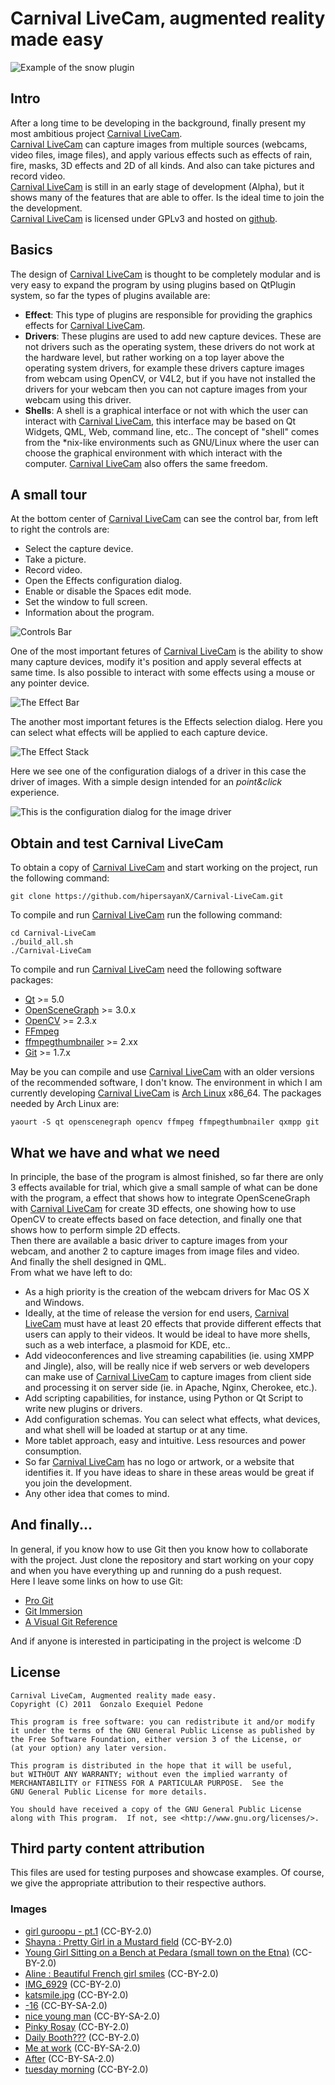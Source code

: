 # Carnival LiveCam, augmented reality made easy #

![Example of the snow plugin](https://github.com/hipersayanX/Carnival-LiveCam/raw/master/share/images/mainscreen.png)

## Intro ##

After a long time to be developing in the background, finally present my most ambitious project [Carnival LiveCam](https://github.com/hipersayanX/Carnival-LiveCam).  
[Carnival LiveCam](https://github.com/hipersayanX/Carnival-LiveCam) can capture images from multiple sources (webcams, video files, image files), and apply various effects such as effects of rain, fire, masks, 3D effects and 2D of all kinds. And also can take pictures and record video.  
[Carnival LiveCam](https://github.com/hipersayanX/Carnival-LiveCam) is still in an early stage of development (Alpha), but it shows many of the features that are able to offer. Is the ideal time to join the the development.  
[Carnival LiveCam](https://github.com/hipersayanX/Carnival-LiveCam) is licensed under GPLv3 and hosted on [github](https://github.com/).

## Basics ##

The design of [Carnival LiveCam](https://github.com/hipersayanX/Carnival-LiveCam) is thought to be completely modular and is very easy to expand the program by using plugins based on QtPlugin system, so far the types of plugins available are:

* __Effect__: This type of plugins are responsible for providing the graphics effects for [Carnival LiveCam](https://github.com/hipersayanX/Carnival-LiveCam).
* __Drivers__: These plugins are used to add new capture devices. These are not drivers such as the operating system, these drivers do not work at the hardware level, but rather working on a top layer above the operating system drivers, for example these drivers capture images from webcam using OpenCV, or V4L2, but if you have not installed the drivers for your webcam then you can not capture images from your webcam using this driver.
* __Shells__: A shell is a graphical interface or not with which the user can interact with  [Carnival LiveCam](https://github.com/hipersayanX/Carnival-LiveCam), this interface may be based on Qt Widgets, QML, Web, command line, etc.. The concept of "shell" comes from the \*nix-like environments such as GNU/Linux where the user can choose the graphical environment with which interact with the computer. [Carnival LiveCam](https://github.com/hipersayanX/Carnival-LiveCam) also offers the same freedom.

## A small tour ##

At the bottom center of [Carnival LiveCam](https://github.com/hipersayanX/Carnival-LiveCam) can see the control bar, from left to right the controls are:

* Select the capture device.
* Take a picture.
* Record video.
* Open the Effects configuration dialog.
* Enable or disable the Spaces edit mode.
* Set the window to full screen.
* Information about the program.

![Controls Bar](https://github.com/hipersayanX/Carnival-LiveCam/raw/master/share/images/controlsbar.png)

One of the most important fetures of [Carnival LiveCam](https://github.com/hipersayanX/Carnival-LiveCam) is the ability to show many capture devices, modify it's position and apply several effects at same time. Is also possible to interact with some effects using a mouse or any pointer device.

![The Effect Bar](https://github.com/hipersayanX/Carnival-LiveCam/raw/master/share/images/spacesandplugins.png)

The another most important fetures is the Effects selection dialog. Here you can select what effects will be applied to each capture device.

![The Effect Stack](https://github.com/hipersayanX/Carnival-LiveCam/raw/master/share/images/effects.png)

Here we see one of the configuration dialogs of a driver in this case the driver of images. With a simple design intended for an _point&click_ experience.

![This is the configuration dialog for the image driver](https://github.com/hipersayanX/Carnival-LiveCam/raw/master/share/images/imageselect.png)

## Obtain and test Carnival LiveCam ##

To obtain a copy of [Carnival LiveCam](https://github.com/hipersayanX/Carnival-LiveCam) and start working on the project, run the following command:

    git clone https://github.com/hipersayanX/Carnival-LiveCam.git

To compile and run [Carnival LiveCam](https://github.com/hipersayanX/Carnival-LiveCam) run the following command:

    cd Carnival-LiveCam
    ./build_all.sh
    ./Carnival-LiveCam

To compile and run [Carnival LiveCam](https://github.com/hipersayanX/Carnival-LiveCam) need the following software packages:

* [Qt](http://qt.nokia.com/) >= 5.0
* [OpenSceneGraph](http://www.openscenegraph.org/projects/osg) >= 3.0.x
* [OpenCV](http://opencv.willowgarage.com/) >= 2.3.x
* [FFmpeg](http://ffmpeg.org/)
* [ffmpegthumbnailer](http://code.google.com/p/ffmpegthumbnailer/) >= 2.xx
* [Git](http://git-scm.com/) >= 1.7.x

May be you can compile and use [Carnival LiveCam](https://github.com/hipersayanX/Carnival-LiveCam) with an older versions of the recommended software, I don't know. The environment in which I am currently developing [Carnival LiveCam](https://github.com/hipersayanX/Carnival-LiveCam) is [Arch Linux](http://www.archlinux.org/) x86_64. The packages needed by Arch Linux are:

    yaourt -S qt openscenegraph opencv ffmpeg ffmpegthumbnailer qxmpp git

## What we have and what we need ##

In principle, the base of the program is almost finished, so far there are only 3 effects available for trial, which give a small sample of what can be done with the program, a effect that shows how to integrate OpenSceneGraph with [Carnival LiveCam](https://github.com/hipersayanX/Carnival-LiveCam) for create 3D effects, one showing how to use OpenCV to create effects based on face detection, and finally one that shows how to perform simple 2D effects.  
Then there are available a basic driver to capture images from your webcam, and another 2 to capture images from image files and video.  
And finally the shell designed in QML.  
From what we have left to do:

* As a high priority is the creation of the webcam drivers for Mac OS X and Windows.
* Ideally, at the time of release the version for end users, [Carnival LiveCam](https://github.com/hipersayanX/Carnival-LiveCam) must have at least 20 effects that provide different effects that users can apply to their videos.
It would be ideal to have more shells, such as a web interface, a plasmoid for KDE, etc..
* Add videoconferences and live streaming capabilities (ie. using XMPP and Jingle), also, will be really nice if web servers or web developers can make use of [Carnival LiveCam](https://github.com/hipersayanX/Carnival-LiveCam) to capture images from client side and processing it on server side (ie. in Apache, Nginx, Cherokee, etc.).
* Add scripting capabilities, for instance, using Python or Qt Script to write new plugins or drivers.
* Add configuration schemas. You can select what effects, what devices, and what shell will be loaded at startup or at any time.
* More tablet approach, easy and intuitive. Less resources and power consumption.
* So far [Carnival LiveCam](https://github.com/hipersayanX/Carnival-LiveCam) has no logo or artwork, or a website that identifies it. If you have ideas to share in these areas would be great if you join the development.
* Any other idea that comes to mind.

## And finally... ##

In general, if you know how to use Git then you know how to collaborate with the project. Just clone the repository and start working on your copy and when you have everything up and running do a push request.  
Here I leave some links on how to use Git:

* [Pro Git](http://progit.org/book/)
* [Git Immersion](http://gitimmersion.com/)
* [A Visual Git Reference](http://marklodato.github.com/visual-git-guide/index-en.html)

And if anyone is interested in participating in the project is welcome :D

## License ##

    Carnival LiveCam, Augmented reality made easy.
    Copyright (C) 2011  Gonzalo Exequiel Pedone

    This program is free software: you can redistribute it and/or modify
    it under the terms of the GNU General Public License as published by
    the Free Software Foundation, either version 3 of the License, or
    (at your option) any later version.

    This program is distributed in the hope that it will be useful,
    but WITHOUT ANY WARRANTY; without even the implied warranty of
    MERCHANTABILITY or FITNESS FOR A PARTICULAR PURPOSE.  See the
    GNU General Public License for more details.

    You should have received a copy of the GNU General Public License
    along with This program.  If not, see <http://www.gnu.org/licenses/>.

## Third party content attribution ##

This files are used for testing purposes and showcase examples. Of course, we give the appropriate attribution to their respective authors.

### Images ###

* [girl guroopu - pt.1](http://www.flickr.com/photos/notsogoodphotography/2541637575/) (CC-BY-2.0)
* [Shayna : Pretty Girl in a Mustard field](http://www.flickr.com/photos/arcticpuppy/4362434969/) (CC-BY-2.0)
* [Young Girl Sitting on a Bench at Pedara (small town on the Etna)](http://www.flickr.com/photos/eudaimos/2600474628/) (CC-BY-2.0)
* [Aline : Beautiful French girl smiles](http://www.flickr.com/photos/arcticpuppy/4577080479/) (CC-BY-2.0)
* [IMG_6929](http://www.flickr.com/photos/alarzy/4241112147/) (CC-BY-2.0)
* [katsmile.jpg](http://www.flickr.com/photos/ericmcgregor/124313181/) (CC-BY-2.0)
* [-16](http://www.flickr.com/photos/emerycophoto/3125029861/) (CC-BY-SA-2.0)
* [nice young man](http://www.flickr.com/photos/damienw/2887069687/) (CC-BY-SA-2.0)
* [Pinky Rosay](http://www.flickr.com/photos/macsurak/776688335/) (CC-BY-2.0)
* [Daily Booth???](http://www.flickr.com/photos/robboudon/3802765556/) (CC-BY-2.0)
* [Me at work](http://www.flickr.com/photos/davef3138/3038581433/) (CC-BY-SA-2.0)
* [After](http://www.flickr.com/photos/fboyd/2490262996/) (CC-BY-SA-2.0)
* [tuesday morning](http://www.flickr.com/photos/89186997@N00/5550155624/) (CC-BY-2.0)
